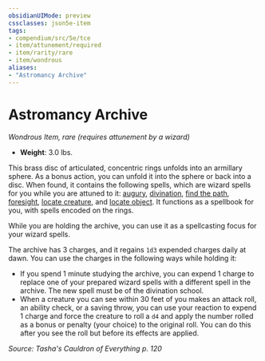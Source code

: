 ```yaml
---
obsidianUIMode: preview
cssclasses: json5e-item
tags:
- compendium/src/5e/tce
- item/attunement/required
- item/rarity/rare
- item/wondrous
aliases: 
- "Astromancy Archive"
---
```

# Astromancy Archive
*Wondrous Item, rare (requires attunement by a wizard)*  

- **Weight**: 3.0 lbs.

This brass disc of articulated, concentric rings unfolds into an armillary sphere. As a bonus action, you can unfold it into the sphere or back into a disc. When found, it contains the following spells, which are wizard spells for you while you are attuned to it: [augury](/3-Mechanics/CLI/spells/augury.md), [divination](/3-Mechanics/CLI/spells/divination.md), [find the path](/3-Mechanics/CLI/spells/find-the-path.md), [foresight](/3-Mechanics/CLI/spells/foresight.md), [locate creature](/3-Mechanics/CLI/spells/locate-creature.md), and [locate object](/3-Mechanics/CLI/spells/locate-object.md). It functions as a spellbook for you, with spells encoded on the rings.

While you are holding the archive, you can use it as a spellcasting focus for your wizard spells.

The archive has 3 charges, and it regains `1d3` expended charges daily at dawn. You can use the charges in the following ways while holding it:

- If you spend 1 minute studying the archive, you can expend 1 charge to replace one of your prepared wizard spells with a different spell in the archive. The new spell must be of the divination school.  
- When a creature you can see within 30 feet of you makes an attack roll, an ability check, or a saving throw, you can use your reaction to expend 1 charge and force the creature to roll a `d4` and apply the number rolled as a bonus or penalty (your choice) to the original roll. You can do this after you see the roll but before its effects are applied.  

*Source: Tasha's Cauldron of Everything p. 120*